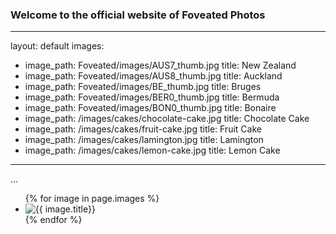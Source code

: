 ### Welcome to the official website of Foveated Photos
---
layout: default
images:
  - image_path: Foveated/images/AUS7_thumb.jpg
    title: New Zealand
  - image_path: Foveated/images/AUS8_thumb.jpg
    title: Auckland
  - image_path: Foveated/images/BE_thumb.jpg
    title: Bruges
  - image_path: Foveated/images/BER0_thumb.jpg
    title: Bermuda
  - image_path: Foveated/images/BON0_thumb.jpg
    title: Bonaire
  - image_path: /images/cakes/chocolate-cake.jpg
    title: Chocolate Cake
  - image_path: /images/cakes/fruit-cake.jpg
    title: Fruit Cake
  - image_path: /images/cakes/lamington.jpg
    title: Lamington
  - image_path: /images/cakes/lemon-cake.jpg
    title: Lemon Cake
---
...
<ul class="photo-gallery">
  {% for image in page.images %}
    <li><img src="{{ image.image_path }}" alt="{{ image.title}}"/></li>
  {% endfor %}
</ul>

